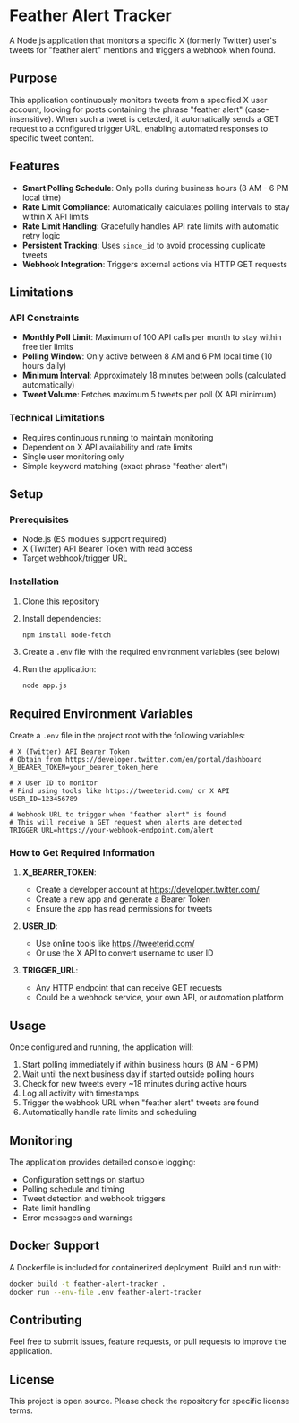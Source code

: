 # Feather Alert Tracker

A Node.js application that monitors a specific X (formerly Twitter) user's tweets for "feather alert" mentions and triggers a webhook when found.

## Purpose

This application continuously monitors tweets from a specified X user account, looking for posts containing the phrase "feather alert" (case-insensitive). When such a tweet is detected, it automatically sends a GET request to a configured trigger URL, enabling automated responses to specific tweet content.

## Features

- **Smart Polling Schedule**: Only polls during business hours (8 AM - 6 PM local time)
- **Rate Limit Compliance**: Automatically calculates polling intervals to stay within X API limits
- **Rate Limit Handling**: Gracefully handles API rate limits with automatic retry logic
- **Persistent Tracking**: Uses `since_id` to avoid processing duplicate tweets
- **Webhook Integration**: Triggers external actions via HTTP GET requests

## Limitations

### API Constraints
- **Monthly Poll Limit**: Maximum of 100 API calls per month to stay within free tier limits
- **Polling Window**: Only active between 8 AM and 6 PM local time (10 hours daily)
- **Minimum Interval**: Approximately 18 minutes between polls (calculated automatically)
- **Tweet Volume**: Fetches maximum 5 tweets per poll (X API minimum)

### Technical Limitations
- Requires continuous running to maintain monitoring
- Dependent on X API availability and rate limits
- Single user monitoring only
- Simple keyword matching (exact phrase "feather alert")

## Setup

### Prerequisites
- Node.js (ES modules support required)
- X (Twitter) API Bearer Token with read access
- Target webhook/trigger URL

### Installation

1. Clone this repository
2. Install dependencies:
   ```bash
   npm install node-fetch
   ```

3. Create a `.env` file with the required environment variables (see below)

4. Run the application:
   ```bash
   node app.js
   ```

## Required Environment Variables

Create a `.env` file in the project root with the following variables:

```env
# X (Twitter) API Bearer Token
# Obtain from https://developer.twitter.com/en/portal/dashboard
X_BEARER_TOKEN=your_bearer_token_here

# X User ID to monitor
# Find using tools like https://tweeterid.com/ or X API
USER_ID=123456789

# Webhook URL to trigger when "feather alert" is found
# This will receive a GET request when alerts are detected
TRIGGER_URL=https://your-webhook-endpoint.com/alert
```

### How to Get Required Information

1. **X_BEARER_TOKEN**: 
   - Create a developer account at https://developer.twitter.com/
   - Create a new app and generate a Bearer Token
   - Ensure the app has read permissions for tweets

2. **USER_ID**: 
   - Use online tools like https://tweeterid.com/
   - Or use the X API to convert username to user ID

3. **TRIGGER_URL**: 
   - Any HTTP endpoint that can receive GET requests
   - Could be a webhook service, your own API, or automation platform

## Usage

Once configured and running, the application will:

1. Start polling immediately if within business hours (8 AM - 6 PM)
2. Wait until the next business day if started outside polling hours
3. Check for new tweets every ~18 minutes during active hours
4. Log all activity with timestamps
5. Trigger the webhook URL when "feather alert" tweets are found
6. Automatically handle rate limits and scheduling

## Monitoring

The application provides detailed console logging:
- Configuration settings on startup
- Polling schedule and timing
- Tweet detection and webhook triggers
- Rate limit handling
- Error messages and warnings

## Docker Support

A Dockerfile is included for containerized deployment. Build and run with:

```bash
docker build -t feather-alert-tracker .
docker run --env-file .env feather-alert-tracker
```

## Contributing

Feel free to submit issues, feature requests, or pull requests to improve the application.

## License

This project is open source. Please check the repository for specific license terms.
